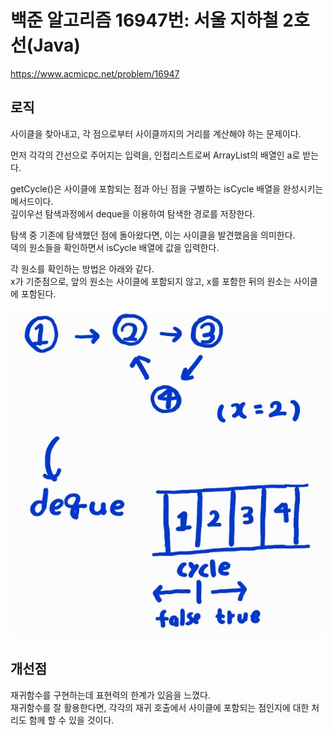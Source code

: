 # 백준 알고리즘 16947번: 서울 지하철 2호선(Java)

<a>https://www.acmicpc.net/problem/16947</a>

## 로직

사이클을 찾아내고, 각 점으로부터 사이클까지의 거리를 계산해야 하는 문제이다.

먼저 각각의 간선으로 주어지는 입력을, 인접리스트로써 ArrayList의 배열인 a로 받는다.

getCycle()은 사이클에 포함되는 점과 아닌 점을 구별하는 isCycle 배열을 완성시키는 메서드이다.  
깊이우선 탐색과정에서 deque을 이용하여 탐색한 경로를 저장한다.

탐색 중 기존에 탐색했던 점에 돌아왔다면, 이는 사이클을 발견했음을 의미한다.  
덱의 원소들을 확인하면서 isCycle 배열에 값을 입력한다.

각 원소를 확인하는 방법은 아래와 같다.  
x가 기준점으로, 앞의 원소는 사이클에 포함되지 않고, x를 포함한 뒤의 원소는 사이클에 포함된다.

![알고리즘설명](./images/img1.png)

## 개선점

재귀함수를 구현하는데 표현력의 한계가 있음을 느꼈다.  
재귀함수를 잘 활용한다면, 각각의 재귀 호출에서 사이클에 포함되는 점인지에 대한 처리도 함께 할 수 있을 것이다.
